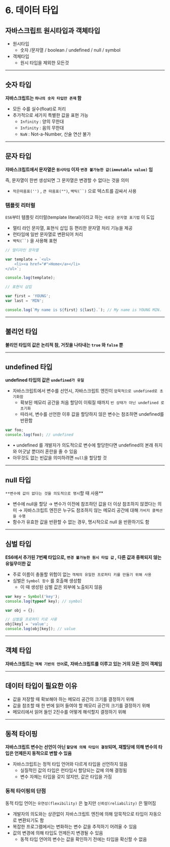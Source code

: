# 6. 데이터 타입

## 자바스크립트 원시타입과 객체타입

- 원시타입
  - 숫자 /문자열 / boolean / undefined / null / symbol
- 객체타입
  - 원시 타입을 제외한 모든것

---

## 숫자 타입

**자바스크립트는 `하나의 숫자 타입만 존재` 함**

- 모든 수를 실수(float)로 처리
- 추가적으로 세가지 특별한 값을 표현 가능
  - `Infinity` : 양의 무한대
  - `Infinity` : 음의 무한대
  - `NaN` : Not-a-Number, 산술 연산 불가

---

## 문자 타입

**자바스크립트에서 문자열은 `원시타입` 이자 `변경 불가능한 값(immutable value)` 임**

즉, 문자열이 한번 생성되면 그 문자열은 변경할 수 없다는 것을 의미

- `작은따옴표('')` , `큰 따옴표("")`, ` 백틱(``) ` 으로 텍스트를 감싸서 사용

### 템플릿 리터럴

`ES6`부터 템플릿 리터럴(template literal)이라고 하는 `새로운 문자열 표기법` 이 도입

- 멀티 라인 문자열, 표현식 삽입 등 편리한 문자열 처리 기능을 제공
- 런타임에 일반 문자열로 변환되어 처리
- ` 백틱(``) ` 을 사용해 표현

```jsx
// 멀티라인 문자열

var template = `<ul>
	<li><a href="#">Home</a></li>
</ul>`;

console.log(template);
```

```jsx
// 표현식 삽입

var first = 'YOUNG';
var last = 'MIN';

console.log(`My name is ${first} ${last}.`); // My name is YOUNG MIN.
```

---

## 불리언 타입

**불리언 타입의 값은 논리적 참, 거짓을 나타내는 `true` 와 `false` 뿐**

---

## undefined 타입

**undefined 타입의 값은 `undefined가 유일`**

- 자바스크립트에서 변수를 선언시, 자바스크립트 엔진이 `암묵적으로 undefined로 초기화함`
  - 확보된 메모리 공간을 처음 할당이 이뤄질 때까지 `빈 상태가 아닌 undefined 로 초기화`
  - 따라서, 변수를 선언한 이후 값을 할당하지 않은 변수는 참조하면 undefined를 반환함

```jsx
var foo;
console.log(foo); // undefined
```

- • undefined 를 개발자가 의도적으로 변수에 할당한다면 undefined의 본래 취지와 어긋날 뿐더러 혼란을 줄 수 있음
- 아무것도 없는 빈값을 의미하려면 `null`을 할당할 것

---

## null 타입

`**변수에 값이 없다는 것을 의도적으로 명시`할 때 사용\*\*

- 변수에 null을 할당
  → 변수가 이전에 참조하던 값을 더 이상 참조하지 않겠다는 의미
  → 자바스크립트 엔진은 누구도 참조하지 않는 메모리 공간에 대해 `가비지 콜렉션을 수행`
- 함수가 유효한 값을 반환할 수 없는 경우, 명시적으로 null 을 반환하기도 함

---

## 심벌 타입

**ES6에서 추가된 7번째 타입으로, `변경 불가능한 원시 타입 값` , 다른 값과 중복되지 않는 유일무이한 값**

- 주로 이름이 충돌할 위험이 없는 `객체의 유일한 프로퍼티 키를 만들기 위해 사용`
- 심벌은 `Symbol 함수` 를 호출해 생성함
  - 이 때 생성된 심벌 값은 외부에 노출되지 않음

```jsx
var key = Symbol('key');
console.log(typeof key); // symbol

var obj = {};

// 심벌을 프로퍼티 키로 사용
obj[key] = 'value';
console.log(obj[key]); // value
```

---

## 객체 타입

**자바스크립트는 `객체 기반의 언어`로, 자바스크립트를 이루고 있는 거의 모든 것이 객체임**

---

## 데이터 타입이 필요한 이유

- 값을 저장할 때 확보해야 하는 메모리 공간의 크기를 결정하기 위해
- 값을 참조할 때 한 번에 읽어 들여야 할 메모리 공간의 크기를 결정하기 위해
- 메모리에서 읽어 들인 2진수를 어떻게 해석할지 결정하기 위해

---

## 동적 타이핑

**자바스크립트 변수는 선언이 아닌 `할당에 의해 타입이 결정`되며, 재할당에 의해 변수의 타입은 언제든지 동적으로 변할 수 있음**

- 자바스크립트는 정적 타입 언어와 다르게 타입을 선언하지 않음
  - 실질적인 값의 타입은 런타임시 할당되는 값에 의해 결정됨
  - 변수 자체는 타입을 갖지 않지만, 값은 타입을 가짐

### 동적 타이핑의 단점

동적 타입 언어는 `유연성(flexibility)` 은 높지만 `신뢰성(reliability)` 은 떨어짐

- 개발자의 의도와는 상관없이 자바스크립트 엔진에 의해 암묵적으로 타입이 자동으로 변환되기도 함
- 복잡한 프로그램에서는 변화하는 변수 값을 추적하기 어려울 수 있음
- 값의 변경에 의해 타입도 언제든지 변경될 수 있음
  - 동적 타입 언어의 변수는 값을 확인하기 전에는 타입을 확신할 수 없음
